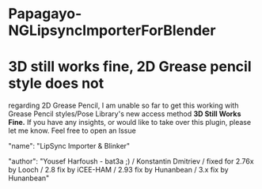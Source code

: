 # Papagayo-NGLipsyncImporterForBlender

# 3D still works fine, 2D Grease pencil style does not

regarding 2D Grease Pencil, I am unable so far to get this working with Grease Pencil styles/Pose Library's new access method 
<b>3D Still Works Fine.</b> If you have any insights, or would like to take over this plugin, please let me know. Feel free to open an Issue



"name": "LipSync Importer & Blinker"

"author": "Yousef Harfoush - bat3a ;) / Konstantin Dmitriev / fixed for 2.76x by Looch / 2.8 fix by iCEE-HAM / 2.93 fix by Hunanbean / 3.x fix by Hunanbean"
